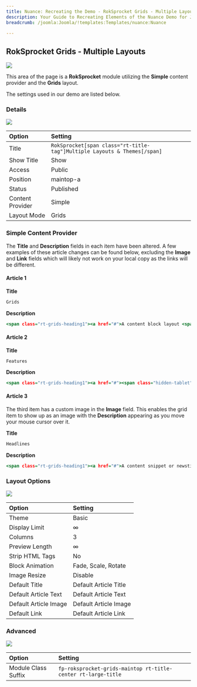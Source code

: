 ```yaml
---
title: Nuance: Recreating the Demo - RokSprocket Grids - Multiple Layouts
description: Your Guide to Recreating Elements of the Nuance Demo for Joomla
breadcrumb: /joomla:Joomla/!templates:Templates/nuance:Nuance

---
```


RokSprocket Grids - Multiple Layouts
-----

![][demo]

This area of the page is a **RokSprocket** module utilizing the **Simple** content provider and the **Grids** layout. 

The settings used in our demo are listed below.

### Details

![][demo2]

| Option           | Setting                                                                  |
| :----------      | :----------                                                              |
| Title            | `RokSprocket[span class="rt-title-tag"]Multiple Layouts & Themes[/span]` |
| Show Title       | Show                                                                     |
| Access           | Public                                                                   |
| Position         | maintop-a                                                                |
| Status           | Published                                                                |
| Content Provider | Simple                                                                   |
| Layout Mode      | Grids                                                                    |

### Simple Content Provider

The **Title** and **Description** fields in each item have been altered. A few examples of these article changes can be found below, excluding the **Image** and **Link** fields which will likely not work on your local copy as the links will be different.

#### Article 1

**Title**

~~~ .html
Grids
~~~

**Description**

~~~ .html
<span class="rt-grids-heading1"><a href="#">A content block layout <span class="hidden-tablet">with dynamic distribution</span>.</a></span><span class="rt-grids-heading2">Present with images, text overlays, content or with all. <span class="visible-large">Grids is configurable up to 10 columns and has one built-in theme.</span></span><span class="rt-grids-heading3"><a class="largemarginright" href="#"><i class="fa fa-quote-right fa-fw"></i> Read More</a> <a href="#"><i class="fa fa-cloud-download fa-fw"></i> Download</a></span>
~~~

#### Article 2

**Title**

~~~
Features
~~~

**Description**

~~~ .html
<span class="rt-grids-heading1"><a href="#"><span class="hidden-tablet">A layout for showcasing f</span><span class="visible-tablet">F</span>eatured content.</a></span><span class="rt-grids-heading2"><span>A slideshow layout, with various configurable themes<span class="visible-large"> for showcasing feature images with or without content</span>.</span></span><span class="rt-grids-heading3"><a href="#" class="largemarginright"><i class="fa fa-quote-right fa-fw"></i> Read More</a> <a href="#"><i class="fa fa-cloud-download fa-fw"></i> Download</a></span>
~~~

#### Article 3

The third item has a custom image in the **Image** field. This enables the grid item to show up as an image with the **Description** appearing as you move your mouse cursor over it.

**Title**

~~~ .html
Headlines
~~~

**Description**

~~~ .html
<span class="rt-grids-heading1"><a href="#">A content snippet or newsticker layout.</a></span><span class="rt-grids-heading2"><span class="hidden-tablet">Headlines is outfitted with a word counter to auto snippet text.</span></span><span class="rt-grids-heading3"><a href="#" class="largemarginright"><i class="fa fa-quote-right fa-fw"></i> Read More</a> <a href="#"><i class="fa fa-cloud-download fa-fw"></i> Download</a></span>
~~~

### Layout Options

![][demo3]

| Option                | Setting               |
| :----------           | :----------           |
| Theme                 | Basic                 |
| Display Limit         | ∞                     |
| Columns               | 3                     |
| Preview Length        | ∞                     |
| Strip HTML Tags       | No                    |
| Block Animation       | Fade, Scale, Rotate   |
| Image Resize          | Disable               |
| Default Title         | Default Article Title |
| Default Article Text  | Default Article Text  |
| Default Article Image | Default Article Image |
| Default Link          | Default Article Link  |

### Advanced

![][demo4]

| Option              | Setting                                                       |
| :----------         | :----------                                                   |
| Module Class Suffix | `fp-roksprocket-grids-maintop rt-title-center rt-large-title` |

[demo]: assets/demo_6.jpeg
[demo2]: assets/demo_6a.jpeg
[demo3]: assets/demo_6b.jpeg
[demo4]: assets/demo_6c.jpeg
